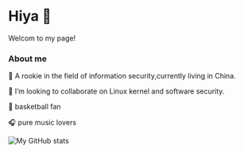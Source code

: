 # Hiya 👋

<!--
**Ganliber/Ganliber** is a ✨ _special_ ✨ repository because its `README.md` (this file) appears on your GitHub profile.

Here are some ideas to get you started:

- 🔭 I’m currently working on ...
- 🌱 I’m currently learning information security.
- 👯 I’m looking to collaborate on ...
- 🤔 I’m looking for help with ...
- 💬 Ask me about ...
- 📫 How to reach me: ...
- 😄 Pronouns: basketball, music and travelling.
- ⚡ Fun fact: ...
-->
Welcom to my page!<p></p>
### About me
👶 A rookie in the field of information security,currently living in China.<p>
👯 I’m looking to collaborate on Linux kernel and software security.<p>
🏀 basketball fan<p>
🎧 pure music lovers<p>

![My GitHub stats](https://github-readme-stats.vercel.app/api?username=Ganliber&show_icons=true&theme=tokyonight)
